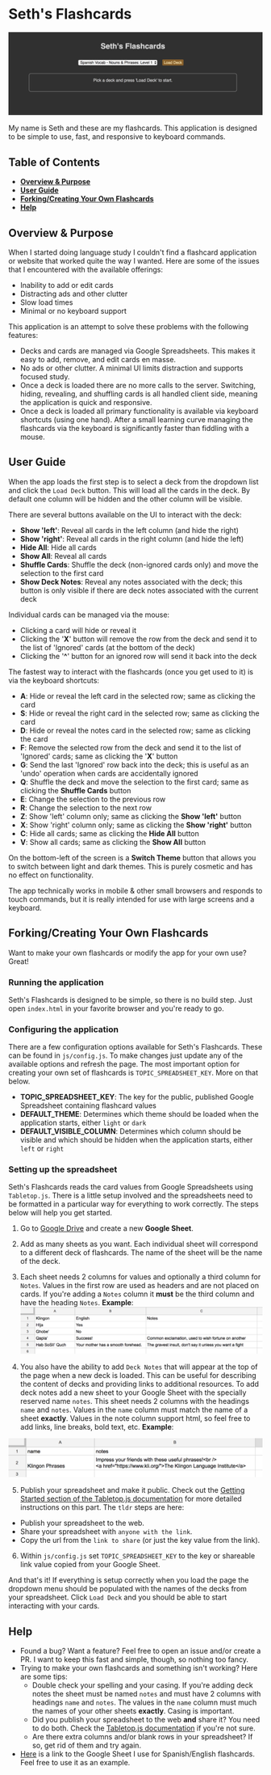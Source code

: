 # Seth's Flashcards
![App Screenshot](img/app-screenshot-01.png "App Screenshot")

My name is Seth and these are my flashcards. This application is designed to be simple to use, fast, and responsive to keyboard commands.

## Table of Contents
* **[Overview & Purpose](#overview--purpose)**
* **[User Guide](#user-guide)**
* **[Forking/Creating Your Own Flashcards](#forking--creating-your-own-flashcards)**
* **[Help](#help)**

## Overview & Purpose

When I started doing language study I couldn't find a flashcard application or website that worked quite the way I wanted. Here are some of the issues that I encountered with the available offerings:
* Inability to add or edit cards
* Distracting ads and other clutter
* Slow load times
* Minimal or no keyboard support

This application is an attempt to solve these problems with the following features:
* Decks and cards are managed via Google Spreadsheets. This makes it easy to add, remove, and edit cards en masse.
* No ads or other clutter. A minimal UI limits distraction and supports focused study.
* Once a deck is loaded there are no more calls to the server. Switching, hiding, revealing, and shuffling cards is all handled client side, meaning the application is quick and responsive.
* Once a deck is loaded all primary functionality is available via keyboard shortcuts (using one hand). After a small learning curve managing the flashcards via the keyboard is significantly faster than fiddling with a mouse.

## User Guide

When the app loads the first step is to select a deck from the dropdown list and click the `Load Deck` button. This will load all the cards in the deck. By default one column will be hidden and the other column will be visible.

There are several buttons available on the UI to interact with the deck:
* **Show 'left'**: Reveal all cards in the left column (and hide the right)
* **Show 'right'**: Reveal all cards in the right column (and hide the left)
* **Hide All**: Hide all cards
* **Show All**: Reveal all cards
* **Shuffle Cards**: Shuffle the deck (non-ignored cards only) and move the selection to the first card
* **Show Deck Notes**: Reveal any notes associated with the deck; this button is only visible if there are deck notes associated with the current deck

Individual cards can be managed via the mouse:
* Clicking a card will hide or reveal it
* Clicking the '**X**' button will remove the row from the deck and send it to the list of 'Ignored' cards (at the bottom of the deck)
* Clicking the '**^**' button for an ignored row will send it back into the deck

The fastest way to interact with the flashcards (once you get used to it) is via the keyboard shortcuts:
* **A**: Hide or reveal the left card in the selected row; same as clicking the card
* **S**: Hide or reveal the right card in the selected row; same as clicking the card
* **D**: Hide or reveal the notes card in the selected row; same as clicking the card
* **F**: Remove the selected row from the deck and send it to the list of 'Ignored' cards; same as clicking the '**X**' button
* **G**: Send the last 'Ignored' row back into the deck; this is useful as an 'undo' operation when cards are accidentally ignored
* **Q**: Shuffle the deck and move the selection to the first card; same as clicking the **Shuffle Cards** button
* **E**: Change the selection to the previous row
* **R**: Change the selection to the next row
* **Z**: Show 'left' column only; same as clicking the **Show 'left'** button
* **X**: Show 'right' column only; same as clicking the **Show 'right'** button
* **C**: Hide all cards; same as clicking the **Hide All** button
* **V**: Show all cards; same as clicking the **Show All** button

On the bottom-left of the screen is a **Switch Theme** button that allows you to switch between light and dark themes. This is purely cosmetic and has no effect on functionality.

The app technically works in mobile & other small browsers and responds to touch commands, but it is really intended for use with large screens and a keyboard.

## Forking/Creating Your Own Flashcards

Want to make your own flashcards or modify the app for your own use? Great!

### Running the application

Seth's Flashcards is designed to be simple, so there is no build step. Just open `index.html` in your favorite browser and you're ready to go.

### Configuring the application

There are a few configuration options available for Seth's Flashcards. These can be found in `js/config.js`. To make changes just update any of the available options and refresh the page. The most important option for creating your own set of flashcards is `TOPIC_SPREADSHEET_KEY`. More on that below.

* **TOPIC_SPREADSHEET_KEY**: The key for the public, published Google Spreadsheet containing flashcard values
* **DEFAULT_THEME**: Determines which theme should be loaded when the application starts, either `light` or `dark`
* **DEFAULT_VISIBLE_COLUMN**: Determines which column should be visible and which should be hidden when the application starts, either `left` or `right`

### Setting up the spreadsheet

Seth's Flashcards reads the card values from Google Spreadsheets using `Tabletop.js`. There is a little setup involved and the spreadsheets need to be formatted in a particular way for everything to work correctly. The steps below will help you get started.

1. Go to [Google Drive](https://drive.google.com) and create a new **Google Sheet**.
2. Add as many sheets as you want. Each individual sheet will correspond to a different deck of flashcards. The name of the sheet will be the name of the deck.
3. Each sheet needs 2 columns for values and optionally a third column for `Notes`. Values in the first row are used as headers and are not placed on cards. If you're adding a `Notes` column it **must** be the third column and have the heading `Notes`.
**Example**:
![Creating cards in a spreadsheet](img/app-cards.png "Creatings cards in a spreadsheet")

4. You also have the ability to add `Deck Notes` that will appear at the top of the page when a new deck is loaded. This can be useful for describing the content of decks and providing links to additional resources. To add deck notes add a new sheet to your Google Sheet with the specially reserved name `notes`. This sheet needs 2 columns with the headings `name` and `notes`. Values in the `name` column must match the name of a sheet **exactly**. Values in the note column support html, so feel free to add links, line breaks, bold text, etc.
**Example**:

![Creating deck notes in a spreadsheet](img/app-notes.png "Creatings deck notes in a spreadsheet")

5. Publish your spreadsheet and make it public. Check out the [Getting Started section of the Tabletop.js documentation](https://github.com/jsoma/tabletop#getting-started) for more detailed instructions on this part. The `tldr` steps are here:
  * Publish your spreadsheet to the web.
  * Share your spreadsheet with `anyone with the link`.
  * Copy the url from the `link to share` (or just the key value from the link).
6. Within `js/config.js` set `TOPIC_SPREADSHEET_KEY` to the key or shareable link value copied from your Google Sheet.

And that's it! If everything is setup correctly when you load the page the dropdown menu should be populated with the names of the decks from your spreadsheet. Click `Load Deck` and you should be able to start interacting with your cards.

## Help

* Found a bug? Want a feature? Feel free to open an issue and/or create a PR. I want to keep this fast and simple, though, so nothing too fancy.
* Trying to make your own flashcards and something isn't working? Here are some tips:
  * Double check your spelling and your casing. If you're adding deck notes the sheet must be named `notes` and must have 2 columns with headings `name` and `notes`. The values in the `name` column must much the names of your other sheets **exactly**. Casing is important.
  * Did you publish your spreadsheet to the web **and** share it? You need to do both. Check the [Tabletop.js documentation](https://github.com/jsoma/tabletop#getting-started) if you're not sure.
  * Are there extra columns and/or blank rows in your spreadsheet? If so, get rid of them and try again.
* [Here](https://docs.google.com/spreadsheets/d/159Xdlkq_k9gr5kUt_ICNHOlVmqWXxTwxR3LBemNMKAU/edit?usp=sharing) is a link to the Google Sheet I use for Spanish/English flashcards. Feel free to use it as an example.